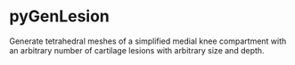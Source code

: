 pyGenLesion
===========

Generate tetrahedral meshes of a simplified medial knee compartment with an arbitrary number of cartilage lesions with arbitrary size and depth.
